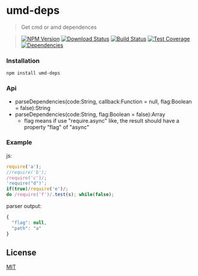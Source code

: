 umd-deps
=========

>Get cmd or amd dependences

>[![NPM Version][npm-image]][npm-url] [![Download Status][download-image]][npm-url] [![Build Status][travis-image]][travis-url] [![Test Coverage][coveralls-image]][coveralls-url] [![Dependencies][david-image]][david-url]

### Installation
```
npm install umd-deps
```

### Api
* parseDependencies(code:String, callback:Function = null, flag:Boolean = false):String
* parseDependencies(code:String, flag:Boolean = false):Array
  * flag means if use "require.async" like, the result should have a property "flag" of "async"

### Example
js:
```js
require('a');
//require('b');
/require('c')/;
'require("d")';
if(true)/require('e')/;
do /require('f')/.test(s); while(false);
```

parser output:
```js
{  
  "flag": null,
  "path": "a"
}
```

## License

[MIT](LICENSE)

[travis-image]: http://img.shields.io/travis/Nuintun/umd-deps.svg?style=flat-square
[travis-url]: https://travis-ci.org/Nuintun/umd-deps
[coveralls-image]: http://img.shields.io/coveralls/Nuintun/umd-deps/master.svg?style=flat-square
[coveralls-url]: https://coveralls.io/r/Nuintun/umd-deps?branch=master
[david-image]: http://img.shields.io/david/nuintun/umd-deps.svg?style=flat-square
[david-url]: https://david-dm.org/Nuintun/umd-deps
[npm-image]: http://img.shields.io/npm/v/umd-deps.svg?style=flat-square
[npm-url]: https://www.npmjs.org/package/umd-deps
[download-image]: http://img.shields.io/npm/dm/umd-deps.svg?style=flat-square
